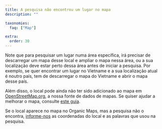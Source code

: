 ```yaml
---
title: A pesquisa não encontrou um lugar no mapa
description: ""

taxonomies:
  faq: ["Map"]

extra:
  order: 30
---
```


Note que para pesquisar um lugar numa área específica, irá precisar de descarregar um mapa desse local e ampliar o mapa nessa área, ou a sua localização deve estar perto dessa área antes de iniciar a pesquisa. Por exemplo, se quer encontrar um lugar no Vietname e a sua localização atual é noutro país, tem de descarregar o mapa do Vietname e abrir o mapa desse país.

Além disso, o local pode ainda não ter sido adicionado ao mapa em [OpenStreetMap.org](https://www.openstreetmap.org/), a nossa fonte de dados de mapas. Se quiser ajudar a melhorar o mapa, consulte [este guia](https://wiki.openstreetmap.org/wiki/Pt:Contribuir_com_dados_do_mapa).

Se o local aparece no mapa no Organic Maps, mas a pesquisa não o encontra, [informe-nos](mailto:support@organicmaps.app) as coordenadas do local e as palavras que usou na pesquisa.

